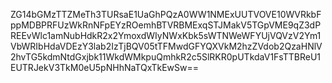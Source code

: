 ZG14bGMzTTZMeTh3TURsaE1UaGhPQzA0WW1NMExUUTVOVE10WVRkbFppMDBPRFUzWkRnNFpEYzROemhBTVRBMExqSTJMakV5TGpVME9qZ3dPREEvWlc1amNubHdkR2x2YmoxdWIyNWxKbk5sWTNWeWFYUjVQVzV2Ym1VbWRIbHdaVDEzY3lab2IzTjBQV05tTFMwdGFYQXVkM2hzZVdob2QzaHNlV2hvTG5kdmNtdGxjbk11WkdWMkpuQmhkR2c5SlRKR0pUTkdaV1FsTTBReU1EUTRJekV3TkM0eU5pNHhNaTQxTkEwSw==

